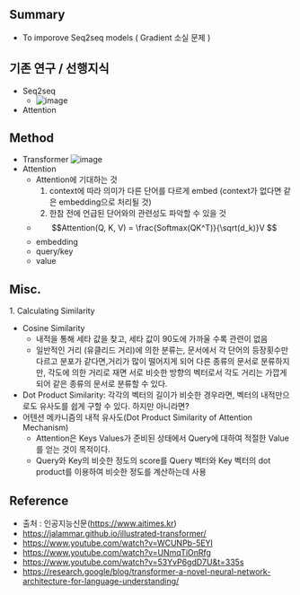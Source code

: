 ## Summary
- To imporove Seq2seq models ( Gradient 소실 문제 )

## 기존 연구 / 선행지식
- Seq2seq
  - ![image](https://github.com/user-attachments/assets/73e19421-396c-4989-ae54-e7bd9670d6a8)
- Attention

## Method
- Transformer
![image](https://github.com/user-attachments/assets/7e91691d-4960-4e04-af6d-88918e567e2c)
- Attention
    - Attention에 기대하는 것
        1. context에 따라 의미가 다른 단어를 다르게 embed (context가 없다면 같은 embedding으로 처리될 것)
        2. 한참 전에 언급된 단어와의 관련성도 파악할 수 있을 것
    - $$Attention(Q, K, V) = \frac{Softmax(QK^T)}{\sqrt(d_k)}V $$
    - embedding
    - query/key
    - value

## Misc.
​1. Calculating Similarity
  - Cosine Similarity
    - 내적을 통해 세타 값을 찾고, 세타 값이 90도에 가까울 수록 관련이 없음 
    - 일반적인 거리 (유클리드 거리)에 의한 분류는, 문서에서 각 단어의 등장횟수만 다르고 분포가 같다면,거리가 많이 떨어지게 되어 다른 종류의 문서로 분류하지만, 각도에 의한 거리로 재면 서로 비슷한 방향의 벡터로서 각도 거리는 가깝게 되어 같은 종류의 문서로 분류할 수 있다.
  - Dot Product Similarity: 각각의 벡터의 길이가 비슷한 경우라면, 벡터의 내적만으로도 유사도를 쉽게 구할 수 있다. 하지만 아니라면?
  - 어텐션 메카니즘의 내적 유사도(Dot Product Similarity of Attention Mechanism)
     - ​Attention은 Keys Values가 준비된 상태에서 Query에 대하여 적절한 Value를 얻는 것이 목적이다.
     - Query와 Key의 비슷한 정도의 score를 Query 벡터와 Key 벡터의 dot product를 이용하여 비슷한 정도를 계산하는데 사용

## Reference
- 출처 : 인공지능신문(https://www.aitimes.kr)
- https://jalammar.github.io/illustrated-transformer/
- https://www.youtube.com/watch?v=WCUNPb-5EYI
- https://www.youtube.com/watch?v=UNmqTiOnRfg
- https://www.youtube.com/watch?v=53YvP6gdD7U&t=335s
- https://research.google/blog/transformer-a-novel-neural-network-architecture-for-language-understanding/
